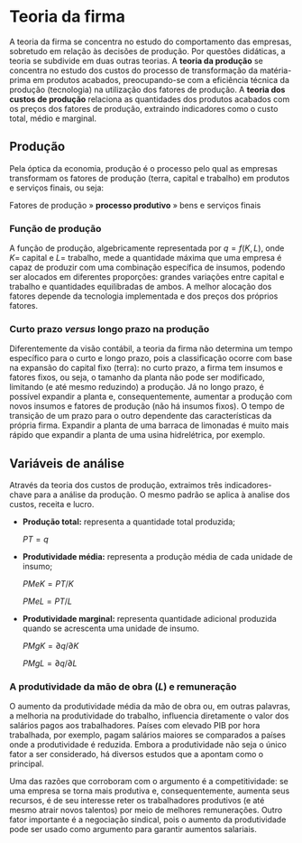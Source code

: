 # Teoria da firma
A teoria da firma se concentra no estudo do comportamento das empresas, sobretudo em relação às decisões de produção. Por questões didáticas, a teoria se subdivide em duas outras teorias. A **teoria da produção** se concentra no estudo dos custos do processo de transformação da matéria-prima em produtos acabados, preocupando-se com a eficiência técnica da produção (tecnologia) na utilização dos fatores de produção. A **teoria dos custos de produção** relaciona as quantidades dos produtos acabados com os preços dos fatores de produção, extraindo indicadores como o custo total, médio e marginal.

## Produção
Pela óptica da economia, produção é o processo pelo qual as empresas transformam os fatores de produção (terra, capital e trabalho) em produtos e serviços finais, ou seja:

Fatores de produção » **processo produtivo** » bens e serviços finais

### Função de produção
A função de produção, algebricamente representada por $q=f(K,L)$, onde $K=$ capital e $L=$ trabalho, mede a quantidade máxima que uma empresa é capaz de produzir com uma combinação específica de insumos, podendo ser alocados em diferentes proporções: grandes variações entre capital e trabalho e quantidades equilibradas de ambos. A melhor alocação dos fatores depende da tecnologia implementada e dos preços dos próprios fatores.
  
### Curto prazo *versus* longo prazo na produção
Diferentemente da visão contábil, a teoria da firma não determina um tempo específico para o curto e longo prazo, pois a classificação ocorre com base na expansão do capital fixo (terra): no curto prazo, a firma tem insumos e fatores fixos, ou seja, o tamanho da planta não pode ser modificado, limitando (e até mesmo reduzindo) a produção. Já no longo prazo, é possível expandir a planta e, consequentemente, aumentar a produção com novos insumos e fatores de produção (não há insumos fixos). O tempo de transição de um prazo para o outro dependente das características da própria firma. Expandir a planta de uma barraca de limonadas é muito mais rápido que expandir a planta de uma usina hidrelétrica, por exemplo.

## Variáveis de análise
Através da teoria dos custos de produção, extraimos três indicadores-chave para a análise da produção. O mesmo padrão se aplica à analise dos custos, receita e lucro.
* **Produção total:** representa a quantidade total produzida;
  
  $PT=q$
  
* **Produtividade média:** representa a produção média de cada unidade de insumo;
  
  $PMeK=PT/K$
  
  $PMeL=PT/L$
  
* **Produtividade marginal:** representa quantidade adicional produzida quando se acrescenta uma unidade de insumo.

  $PMgK=∂q/∂K$

  $PMgL=∂q/∂L$

### A produtividade da mão de obra ($L$) e remuneração
O aumento da produtividade média da mão de obra ou, em outras palavras, a melhoria na produtividade do trabalho, influencia diretamente o valor dos salários pagos aos trabalhadores. Países com elevado PIB por hora trabalhada, por exemplo, pagam salários maiores se comparados a países onde a produtividade é reduzida. Embora a produtividade não seja o único fator a ser considerado, há diversos estudos que a apontam como o principal. 

Uma das razões que corroboram com o argumento é a competitividade: se uma empresa se torna mais produtiva e, consequentemente, aumenta seus recursos, é de seu interesse reter os trabalhadores produtivos (e até mesmo atrair novos talentos) por meio de melhores remunerações. Outro fator importante é a negociação sindical, pois o aumento da produtividade pode ser usado como argumento para garantir aumentos salariais.
